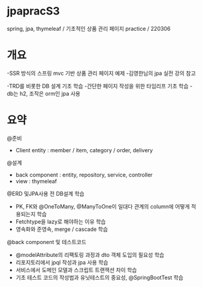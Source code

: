 # jpapracS3
spring, jpa, thymeleaf / 기초적인 상품 관리 페이지 practice / 220306

# 개요
-SSR 방식의 스프링 mvc 기반 상품 관리 페이지 예제
-김영한님의 jpa 실전 강의 참고

-TRD를 비롯한 DB 설계 기초 학습
-간단한 페이지 작성을 위한 타임리프 기초 학습
-db는 h2, 조작은 orm인 jpa 사용

# 요약

@준비
- Client entity : member / item, category / order, delivery

@설계
- back component : entity, repository, service, controller
- view : thymeleaf

@ERD 및JPA사용 전 DB설계 학습
- PK, FK와 @OneToMany, @ManyToOne이 일대다 관계의 column에 어떻게 적용되는지 학습
- Fetchtype을 lazy로 해야하는 이유 학습
- 영속화와 준영속, merge / cascade 학습

@back component 및 테스트코드
- @modelAttribute의 리팩토링 과정과 dto 객체 도입의 필요성 학습
- 리포지토리에서 jpql 작성과 jpa 사용 학습
- 서비스에서 도메인 모델과 스크립트 트랜잭션 차이 학습
- 기초 테스트 코드의 작성법과 유닛테스트의 중요성, @SpringBootTest 학습
